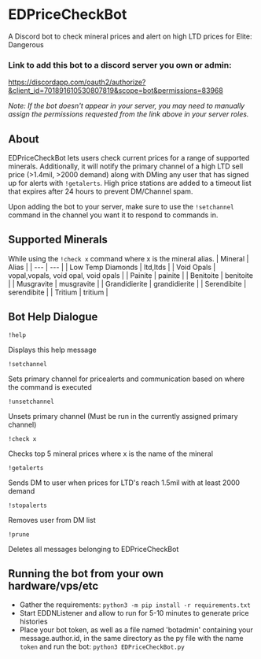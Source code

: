 # EDPriceCheckBot
A Discord bot to check mineral prices and alert on high LTD prices for Elite: Dangerous

### Link to add this bot to a discord server you own or admin:
https://discordapp.com/oauth2/authorize?&client_id=701891610530807819&scope=bot&permissions=83968

_Note: If the bot doesn't appear in your server, you may need to manually assign the permissions requested from the link above in your server roles._

## About
EDPriceCheckBot lets users check current prices for a range of supported minerals.  Additionally, it will notify the primary channel of a high LTD sell price (>1.4mil, >2000 demand) along with DMing any user that has signed up for alerts with `!getalerts`.  High price stations are added to a timeout list that expires after 24 hours to prevent DM/Channel spam.

Upon adding the bot to your server, make sure to use the `!setchannel` command in the channel you want it to respond to commands in.

## Supported Minerals
While using the `!check x` command where x is the mineral alias.
| Mineral | Alias |
| --- | --- |
| Low Temp Diamonds | ltd,ltds |
| Void Opals | vopal,vopals, void opal, void opals |
| Painite | painite |
| Benitoite | benitoite |
| Musgravite | musgravite |
| Grandidierite | grandidierite |
| Serendibite | serendibite |
| Tritium | tritium |

## Bot Help Dialogue
`!help`

Displays this help message

`!setchannel`

Sets primary channel for pricealerts and communication based on where the command is executed

`!unsetchannel`

Unsets primary channel (Must be run in the currently assigned primary channel)

`!check x`

Checks top 5 mineral prices where x is the name of the mineral

`!getalerts`

Sends DM to user when prices for LTD's reach 1.5mil with at least 2000 demand

`!stopalerts`

Removes user from DM list

`!prune`

Deletes all messages belonging to EDPriceCheckBot

## Running the bot from your own hardware/vps/etc
* Gather the requirements:
    `python3 -m pip install -r requirements.txt`
* Start EDDNListener and allow to run for 5-10 minutes to generate price histories
* Place your bot token, as well as a file named 'botadmin' containing your message.author.id, in the same directory as the py file with the name `token` and run the bot:
    `python3 EDPriceCheckBot.py`

